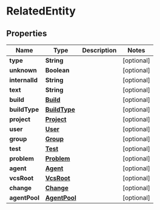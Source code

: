 
# RelatedEntity

## Properties
Name | Type | Description | Notes
------------ | ------------- | ------------- | -------------
**type** | **String** |  |  [optional]
**unknown** | **Boolean** |  |  [optional]
**internalId** | **String** |  |  [optional]
**text** | **String** |  |  [optional]
**build** | [**Build**](Build.md) |  |  [optional]
**buildType** | [**BuildType**](BuildType.md) |  |  [optional]
**project** | [**Project**](Project.md) |  |  [optional]
**user** | [**User**](User.md) |  |  [optional]
**group** | [**Group**](Group.md) |  |  [optional]
**test** | [**Test**](Test.md) |  |  [optional]
**problem** | [**Problem**](Problem.md) |  |  [optional]
**agent** | [**Agent**](Agent.md) |  |  [optional]
**vcsRoot** | [**VcsRoot**](VcsRoot.md) |  |  [optional]
**change** | [**Change**](Change.md) |  |  [optional]
**agentPool** | [**AgentPool**](AgentPool.md) |  |  [optional]



